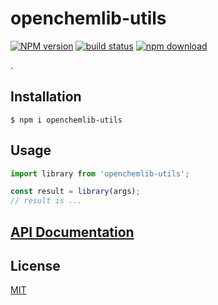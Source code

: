 # openchemlib-utils

[![NPM version][npm-image]][npm-url]
[![build status][ci-image]][ci-url]
[![npm download][download-image]][download-url]

.

## Installation

`$ npm i openchemlib-utils`

## Usage

```js
import library from 'openchemlib-utils';

const result = library(args);
// result is ...
```

## [API Documentation](https://cheminfo.github.io/openchemlib-utils/)

## License

[MIT](./LICENSE)

[npm-image]: https://img.shields.io/npm/v/openchemlib-utils.svg
[npm-url]: https://www.npmjs.com/package/openchemlib-utils
[ci-image]: https://github.com/cheminfo/openchemlib-utils/workflows/Node.js%20CI/badge.svg?branch=master
[ci-url]: https://github.com/cheminfo/openchemlib-utils/actions?query=workflow%3A%22Node.js+CI%22
[download-image]: https://img.shields.io/npm/dm/openchemlib-utils.svg
[download-url]: https://www.npmjs.com/package/openchemlib-utils
